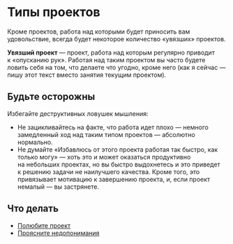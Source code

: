 # Типы проектов

Кроме проектов, работа над которыми будет приносить вам удовольствие, всегда будет некоторое количество &laquo;увязших&raquo; проектов.

**Увязший проект**&nbsp;&mdash; проект, работа над которым регулярно приводит к&nbsp;&laquo;опусканию рук&raquo;. Работая над таким проектом вы&nbsp;часто будете ловить себя на&nbsp;том, что делаете что угодно, кроме него (как я&nbsp;сейчас&nbsp;&mdash; пишу этот текст вместо занятия текущим проектом).

## Будьте осторожны

Избегайте деструктивных ловушек мышления:

* Не&nbsp;зацикливайтесь на&nbsp;факте, что работа идет плохо&nbsp;&mdash; немного замедленный ход над таким типом проектов&nbsp;&mdash; абсолютно нормально.
* Не&nbsp;думайте &laquo;Избавлюсь от&nbsp;этого проекта работая так быстро, как только могу&raquo;&nbsp;&mdash; хоть это и&nbsp;может оказаться продуктивно на&nbsp;небольших проектах, но&nbsp;вы&nbsp;быстро выдохнетесь и&nbsp;это приведет к&nbsp;решению задачи не&nbsp;наилучшего качества. Кроме того, это привязывает мотивацию к&nbsp;завершению проекта, и, если проект немалый&nbsp;&mdash; вы&nbsp;застрянете.

## Что делать

* [Полюбите проект](technique-love-the-project.md)
* [Проясните недопонимания](technique-resolve-misunderstanding.md)
